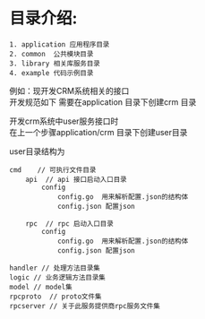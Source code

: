 
# 目录介绍:
	1. application 应用程序目录
	2. common  公共模块目录
	3. library 相关库服务目录
	4. example 代码示例目录

例如：现开发CRM系统相关的接口<br>
开发规范如下
需要在application 目录下创建crm 目录<br>

开发crm系统中user服务接口时<br>
在上一个步骤application/crm 目录下创建user目录<br>

user目录结构为<br>

	cmd    // 可执行文件目录
    	api  // api 接口启动入口目录
			config
				config.go  用来解析配置.json的结构体
				config.json 配置json
		
    	rpc  // rpc 启动入口目录
			config
				config.go  用来解析配置.json的结构体
				config.json 配置json
		
	handler // 处理方法目录集
	logic // 业务逻辑方法目录集
	model // model集
	rpcproto  // proto文件集
	rpcserver // 关于此服务提供商rpc服务文件集






